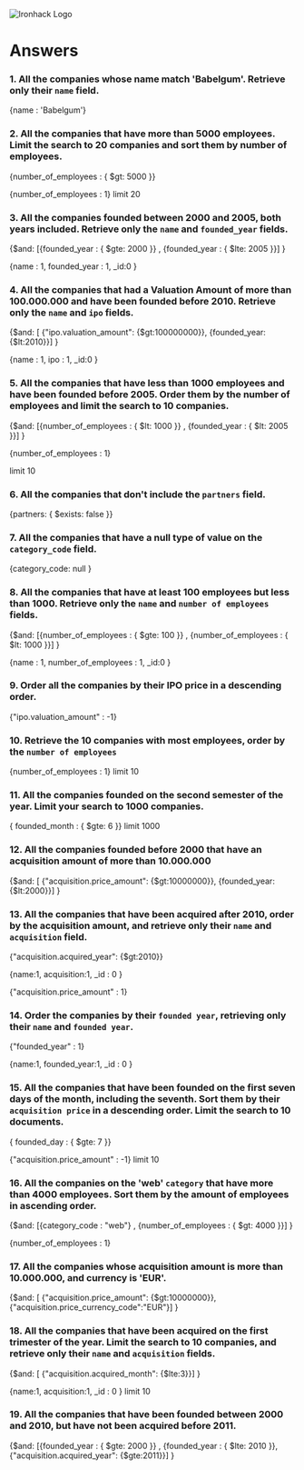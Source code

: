 ![Ironhack Logo](https://i.imgur.com/1QgrNNw.png)

# Answers

### 1. All the companies whose name match 'Babelgum'. Retrieve only their `name` field.

<!-- Filter  -->
{name : 'Babelgum'}

### 2. All the companies that have more than 5000 employees. Limit the search to 20 companies and sort them by **number of employees**.
<!-- Filter  -->
{number_of_employees : { $gt: 5000 }}
<!-- Sort   -->
{number_of_employees : 1}
limit 20

### 3. All the companies founded between 2000 and 2005, both years included. Retrieve only the `name` and `founded_year` fields.
<!-- Filter -->
{$and: [{founded_year : { $gte: 2000 }} , {founded_year : { $lte: 2005 }}] }
<!-- Projection -->
{name : 1, founded_year : 1, _id:0 }

### 4. All the companies that had a Valuation Amount of more than 100.000.000 and have been founded before 2010. Retrieve only the `name` and `ipo` fields.
<!-- Filter -->
 {$and: [ {"ipo.valuation_amount": {$gt:100000000}}, {founded_year: {$lt:2010}}] }
<!-- Projection -->
{name : 1, ipo : 1, _id:0 }

### 5. All the companies that have less than 1000 employees and have been founded before 2005. Order them by the number of employees and limit the search to 10 companies.
<!-- Filter -->
{$and: [{number_of_employees : { $lt: 1000 }} , {founded_year : { $lt: 2005 }}] }
<!-- Sort   -->
{number_of_employees : 1}

limit 10

### 6. All the companies that don't include the `partners` field.

{partners: { $exists: false }}

### 7. All the companies that have a null type of value on the `category_code` field.

{category_code: null }

### 8. All the companies that have at least 100 employees but less than 1000. Retrieve only the `name` and `number of employees` fields.
<!-- Filter -->
{$and: [{number_of_employees : { $gte: 100 }} , {number_of_employees : { $lt: 1000 }}] }
<!-- Projection -->
{name : 1, number_of_employees : 1, _id:0 }

### 9. Order all the companies by their IPO price in a descending order.
<!-- Sort   -->
{"ipo.valuation_amount" : -1}

### 10. Retrieve the 10 companies with most employees, order by the `number of employees`
<!-- Sort   -->
{number_of_employees : 1}
limit 10
### 11. All the companies founded on the second semester of the year. Limit your search to 1000 companies.
<!-- Filter -->
{ founded_month : { $gte: 6 }}
limit 1000

### 12. All the companies founded before 2000 that have an acquisition amount of more than 10.000.000
<!-- Filter -->
{$and: [ {"acquisition.price_amount": {$gt:10000000}}, {founded_year: {$lt:2000}}] }

### 13. All the companies that have been acquired after 2010, order by the acquisition amount, and retrieve only their `name` and `acquisition` field.
<!-- Filter -->
{"acquisition.acquired_year": {$gt:2010}}
<!-- Projection -->
{name:1, acquisition:1, _id : 0 }
<!-- Sort   -->
{"acquisition.price_amount" : 1}
### 14. Order the companies by their `founded year`, retrieving only their `name` and `founded year`.
<!-- Sort   -->
{"founded_year" : 1}
<!-- Projection -->
{name:1, founded_year:1, _id : 0 }

### 15. All the companies that have been founded on the first seven days of the month, including the seventh. Sort them by their `acquisition price` in a descending order. Limit the search to 10 documents.
<!-- Filter -->
{ founded_day : { $gte: 7 }}
<!-- Sort   -->
{"acquisition.price_amount" : -1}
limit 10


### 16. All the companies on the 'web' `category` that have more than 4000 employees. Sort them by the amount of employees in ascending order.
<!-- Filter -->
{$and: [{category_code : "web"} , {number_of_employees : { $gt: 4000 }}] }
<!-- Sort   -->
{number_of_employees : 1}

### 17. All the companies whose acquisition amount is more than 10.000.000, and currency is 'EUR'.
<!-- Filter -->
{$and: [ {"acquisition.price_amount": {$gt:10000000}}, {"acquisition.price_currency_code":"EUR"}] }

### 18. All the companies that have been acquired on the first trimester of the year. Limit the search to 10 companies, and retrieve only their `name` and `acquisition` fields.
<!-- Filter -->
{$and: [ {"acquisition.acquired_month": {$lte:3}}] }
<!-- Projection -->
{name:1, acquisition:1, _id : 0 }
limit 10
### 19. All the companies that have been founded between 2000 and 2010, but have not been acquired before 2011.
<!-- Filter -->
{$and: [{founded_year : { $gte: 2000 }} , {founded_year : { $lte: 2010 }}, {"acquisition.acquired_year": {$gte:2011}}] }
